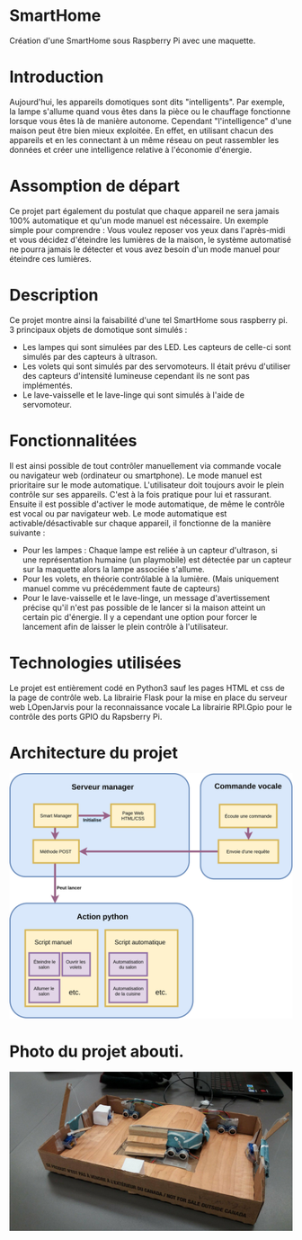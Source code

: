 # SmartHome

Création d'une SmartHome sous Raspberry Pi avec une maquette.

# Introduction

Aujourd'hui, les appareils domotiques sont dits "intelligents". Par exemple, la lampe s'allume quand vous êtes dans la pièce ou le chauffage fonctionne lorsque vous êtes là de manière autonome.
Cependant "l'intelligence" d'une maison peut être bien mieux exploitée. En effet, en utilisant chacun des appareils et en les connectant à un même réseau on peut rassembler les données et créer une intelligence relative à l'économie d'énergie.

# Assomption de départ

Ce projet part également du postulat que chaque appareil ne sera jamais 100% automatique et qu'un mode manuel est nécessaire. 
Un exemple simple pour comprendre : Vous voulez reposer vos yeux dans l'après-midi et vous décidez d'éteindre les lumières de la maison, le système automatisé ne pourra jamais le détecter et vous avez besoin d'un mode manuel pour éteindre ces lumières.

# Description

Ce projet montre ainsi la faisabilité d'une tel SmartHome sous raspberry pi.
3 principaux objets de domotique sont simulés :
- Les lampes qui sont simulées par des LED. Les capteurs de celle-ci sont simulés par des capteurs à ultrason.
- Les volets qui sont simulés par des servomoteurs. Il était prévu d'utiliser des capteurs d'intensité lumineuse cependant ils ne sont pas implémentés.
- Le lave-vaisselle et le lave-linge qui sont simulés à l'aide de servomoteur.

# Fonctionnalitées

Il est ainsi possible de tout contrôler manuellement via commande vocale ou navigateur web (ordinateur ou smartphone). Le mode manuel est prioritaire sur le mode automatique. L'utilisateur doit toujours avoir le plein contrôle sur ses appareils. C'est à la fois pratique pour lui et rassurant.
Ensuite il est possible d'activer le mode automatique, de même le contrôle est vocal ou par navigateur web.
Le mode automatique est activable/désactivable sur chaque appareil, il fonctionne de la manière suivante :
- Pour les lampes : Chaque lampe est reliée à un capteur d'ultrason, si une représentation humaine (un playmobile)  est détectée par un capteur sur la maquette alors la lampe associée s'allume.
- Pour les volets, en théorie contrôlable à la lumière. (Mais uniquement manuel comme vu précédemment faute de capteurs)
- Pour le lave-vaisselle et le lave-linge, un message d'avertissement précise qu'il n'est pas possible de le lancer si la maison atteint un certain pic d'énergie. Il y a cependant une option pour forcer le lancement afin de laisser le plein contrôle à l'utilisateur.

# Technologies utilisées

Le projet est entièrement codé en Python3 sauf les pages HTML et css de la page de contrôle web.
La librairie Flask pour la mise en place du serveur web
LOpenJarvis pour la reconnaissance vocale
La librairie RPI.Gpio pour le contrôle des ports GPIO du Rapsberry Pi.

# Architecture du projet

![Image architecture](/ImageReadme/architecture_smart_home.jpg)

# Photo du projet abouti.

![Photo maquette](/ImageReadme/photo_projet.jpg)


